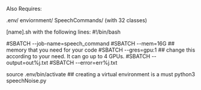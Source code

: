 Also Requires:

.env/
enviornment/
SpeechCommands/ (with 32 classes)

[name].sh with the following lines:
#!/bin/bash
 
#SBATCH --job-name=speech_command
#SBATCH --mem=16G ## memory that you need for your code
#SBATCH --gres=gpu:1 ## change this according to your need. It can go up to 4 GPUs.
#SBATCH --output=out%j.txt
#SBATCH --error=err%j.txt
 
source .env/bin/activate ## creating a virtual environment is a must
python3 speechNoise.py
